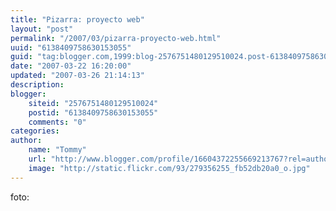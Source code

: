 ```yaml
---
title: "Pizarra: proyecto web"
layout: "post"
permalink: "/2007/03/pizarra-proyecto-web.html"
uuid: "6138409758630153055"
guid: "tag:blogger.com,1999:blog-2576751480129510024.post-6138409758630153055"
date: "2007-03-22 16:20:00"
updated: "2007-03-26 21:14:13"
description: 
blogger:
    siteid: "2576751480129510024"
    postid: "6138409758630153055"
    comments: "0"
categories: 
author: 
    name: "Tommy"
    url: "http://www.blogger.com/profile/16604372255669213767?rel=author"
    image: "http://static.flickr.com/93/279356255_fb52db20a0_o.jpg"
---
```


<div class="css-full-post-content js-full-post-content">
foto:<br /><a href="http://www.postgradoweb.com/blogger/uploaded_images/proyecto_web-740349.gif"><img src="http://www.postgradoweb.com/blogger/uploaded_images/proyecto_web-740224.gif" border="0" alt="" /></a>
</div>